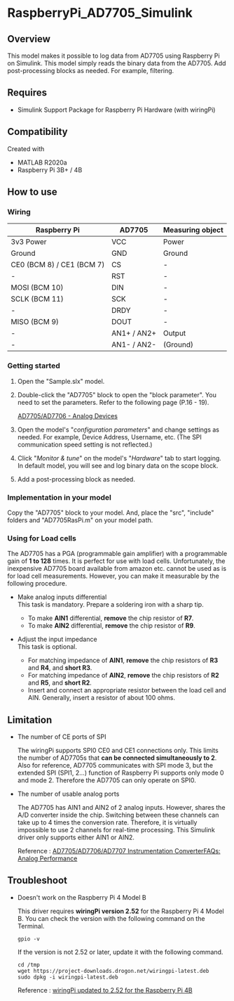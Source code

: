# RaspberryPi_AD7705_Simulink

## Overview
This model makes it possible to log data from AD7705 using Raspberry Pi on Simulink. This model simply reads the binary data from the AD7705. Add post-processing blocks as needed. For example, filtering.

## Requires
* Simulink Support Package for Raspberry Pi Hardware (with wiringPi)

## Compatibility
Created with
* MATLAB R2020a
* Raspberry Pi 3B+ / 4B

## How to use
### Wiring

| Raspberry Pi | AD7705 | Measuring object |
----|----|----
| 3v3 Power | VCC | Power |
| Ground | GND | Ground |
| CE0 (BCM 8) / CE1 (BCM 7) | CS | - |
| - | RST | - |
| MOSI (BCM 10) | DIN | - |
| SCLK (BCM 11) | SCK | - |
| - | DRDY | - |
| MISO (BCM 9) | DOUT | - |
| - | AN1+ / AN2+ | Output |
| - | AN1- / AN2- | (Ground) |

### Getting started
1. Open the "Sample.slx" model.

2. Double-click the "AD7705" block to open the "block parameter". You need to set the parameters. Refer to the following page (P.16 - 19).

   [AD7705/AD7706 - Analog Devices](https://www.analog.com/media/en/technical-documentation/data-sheets/AD7705_7706.pdf)

3. Open the model's "*configuration parameters*" and change settings as needed. For example, Device Address, Username, etc. (The SPI communication speed setting is not reflected.)

4. Click "*Monitor & tune*" on the model's "*Hardware*" tab to start logging. In default model, you will see and log binary data on the scope block.

5. Add a post-processing block as needed.

### Implementation in your model
Copy the "AD7705" block to your model. And, place the "src", "include" folders and "AD7705RasPi.m" on your model path.

### Using for Load cells
The AD7705 has a PGA (programmable gain amplifier) ​​with a programmable gain of **1 to 128** times. It is perfect for use with load cells. Unfortunately, the inexpensive AD7705 board available from amazon etc. cannot be used as is for load cell measurements. However, you can make it measurable by the following procedure.

* Make analog inputs differential\
  This task is mandatory. Prepare a soldering iron with a sharp tip.

  * To make **AIN1** differential, **remove** the chip resistor of **R7**.
  * To make **AIN2** differential, **remove** the chip resistor of **R9**.


* Adjust the input impedance\
  This task is optional.

  * For matching impedance of **AIN1**, **remove** the chip resistors of **R3** and **R4**, and **short R3**.
  * For matching impedance of **AIN2**, **remove** the chip resistors of **R2** and **R5**, and **short R2**.
  * Insert and connect an appropriate resistor between the load cell and AIN. Generally, insert a resistor of about 100 ohms.

## Limitation
* The number of CE ports of SPI

  The wiringPi supports SPI0 CE0 and CE1 connections only. This limits the number of AD7705s that **can be connected simultaneously to 2**.\
  Also for reference, AD7705 communicates with SPI mode 3, but the extended SPI (SPI1, 2...) function of Raspberry Pi supports only mode 0 and mode 2. Therefore the AD7705 can only operate on SPI0.

* The number of usable analog ports

  The AD7705 has AIN1 and AIN2 of 2 analog inputs. However, shares the A/D converter inside the chip. Switching between these channels can take up to 4 times the conversion rate. Therefore, it is virtually impossible to use 2 channels for real-time processing. This Simulink driver only supports either AIN1 or AIN2.

  Reference : [AD7705/AD7706/AD7707 Instrumentation ConverterFAQs: Analog Performance](https://www.analog.com/media/cn/technical-documentation/frequently-asked-questions/AD7705_6_7_ANALOG_PERFORMANCE.pdf)

## Troubleshoot
* Doesn't work on the Raspberry Pi 4 Model B

  This driver  requires **wiringPi version 2.52** for the Raspberry Pi 4 Model B. You can check the version with the following command on the Terminal.
  ```
  gpio -v
  ```
  If the version is not 2.52 or later, update it with the following command.
  ```
  cd /tmp
  wget https://project-downloads.drogon.net/wiringpi-latest.deb
  sudo dpkg -i wiringpi-latest.deb
  ```

  Reference : [wiringPi updated to 2.52 for the Raspberry Pi 4B](http://wiringpi.com/wiringpi-updated-to-2-52-for-the-raspberry-pi-4b/)
